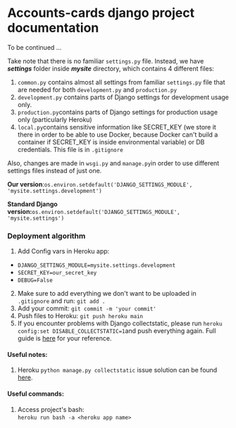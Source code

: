 # Accounts-cards django project documentation


To be continued ...


Take note that there is no familiar `settings.py` file. Instead, we have **_settings_** folder inside **_mysite_** directory, which contains 4 different  files:
1. `common.py` contains almost all settings from familiar `settings.py` file that are needed for both `development.py` and `production.py`
2. `development.py` contains parts of Django settings for development usage only.
3. `production.py`contains parts of Django settings for production usage only (particularly Heroku)
4. `local.py`contains sensitive information like SECRET_KEY (we store it there in order to be able to use Docker, because Docker can't build a container if SECRET_KEY is inside environmental variable) or DB credentials. This file is in `.gitignore`

Also, changes are made in `wsgi.py` and `manage.py`in order to use different settings files instead of just one.

**Our version**:`os.environ.setdefault('DJANGO_SETTINGS_MODULE', 'mysite.settings.development')`

**Standard Django version:**`os.environ.setdefault('DJANGO_SETTINGS_MODULE', 'mysite.settings')`


### Deployment algorithm

1. Add Config vars in Heroku app:
* `DJANGO_SETTINGS_MODULE=mysite.settings.development`
* `SECRET_KEY=our_secret_key`
* `DEBUG=False`
2. Make sure to add everything we don't want to be uploaded in `.gitignore` and run: `git add .`
3. Add your commit: `git commit -m 'your commit'`
4. Push files to Heroku: `git push heroku main`
5. If you encounter problems with Django collectstatic, please run `heroku config:set DISABLE_COLLECTSTATIC=1`and push everything again. Full guide is [here](https://stackoverflow.com/questions/55330749/error-while-running-python-manage-py-collectstatic-noinput-after-changin) for your reference. 



#### Useful notes:
1. Heroku `python manage.py collectstatic` issue solution can be found [here](https://stackoverflow.com/questions/55330749/error-while-running-python-manage-py-collectstatic-noinput-after-changin).


#### Useful commands:
1. Access project's bash:\
`heroku run bash -a <heroku app name>`
    